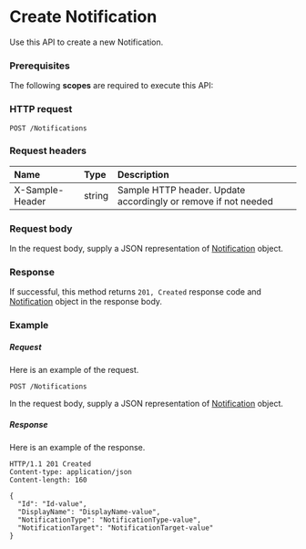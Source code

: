 # Create Notification

Use this API to create a new Notification.
### Prerequisites
The following **scopes** are required to execute this API: 
### HTTP request
<!-- { "blockType": "ignored" } -->
```http
POST /Notifications

```
### Request headers
| Name       | Type | Description|
|:---------------|:--------|:----------|
| X-Sample-Header  | string  | Sample HTTP header. Update accordingly or remove if not needed|

### Request body
In the request body, supply a JSON representation of [Notification](../resources/notification.md) object.


### Response
If successful, this method returns `201, Created` response code and [Notification](../resources/notification.md) object in the response body.

### Example
##### Request
Here is an example of the request.
<!-- {
  "blockType": "request",
  "name": "create_notification_from_notifications"
}-->
```http
POST /Notifications
```
In the request body, supply a JSON representation of [Notification](../resources/notification.md) object.
##### Response
Here is an example of the response.
<!-- {
  "blockType": "response",
  "truncated": false,
  "@odata.type": "microsoft.graph.notification"
} -->
```http
HTTP/1.1 201 Created
Content-type: application/json
Content-length: 160

{
  "Id": "Id-value",
  "DisplayName": "DisplayName-value",
  "NotificationType": "NotificationType-value",
  "NotificationTarget": "NotificationTarget-value"
}
```

<!-- uuid: dcbad131-90f0-4945-966d-37c674c09184
2015-10-19 08:55:35 UTC -->
<!-- {
  "type": "#page.annotation",
  "description": "Create Notification",
  "keywords": "",
  "section": "documentation",
  "tocPath": ""
}-->